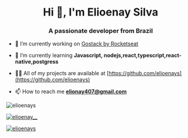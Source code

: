 <h1 align="center">Hi 👋, I'm Elioenay Silva</h1>
<h3 align="center">A passionate developer from Brazil</h3>

- 🔭 I’m currently working on [Gostack by Rocketseat](https://app.rocketseat.com.br/me/elioenay)

- 🌱 I’m currently learning **Javascript, nodejs,react,typescript,react-native,postgress**

- 👨‍💻 All of my projects are available at [https://github.com/elioenays](https://github.com/elioenays)

- 📫 How to reach me **elionay407@gmail.com**

<p><img align="center" src="https://github-readme-stats.vercel.app/api/top-langs?username=elioenays&show_icons=true&locale=en&layout=compact" alt="elioenays" /></p>

<p align="left"> <a href="https://twitter.com/elioenay__" target="_blank"><img src="https://img.shields.io/twitter/follow/elioenay__?logo=twitter&style=for-the-badge" alt="elioenay__" /></a> </p>

<p align="left"> <a href="https://www.linkedin.com/in/elioenays" target="_blank"><img src="https://img.shields.io/badge/LinkedIn-0077B5?style=for-the-badge&logo=linkedin&logoColor=white" alt="elioenays" /></a> </p>
